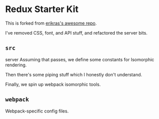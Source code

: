# Redux Starter Kit

This is forked from [erikras's awesome repo](https://github.com/erikras/react-redux-universal-hot-example).

I've removed CSS, font, and API stuff, and refactored the server bits.

## `src`

server
Assuming that passes, we define some constants for Isomorphic rendering.

Then there's some piping stuff which I honestly don't understand.

Finally, we spin up webpack isomorphic tools.

## `webpack`

Webpack-specific config files.
